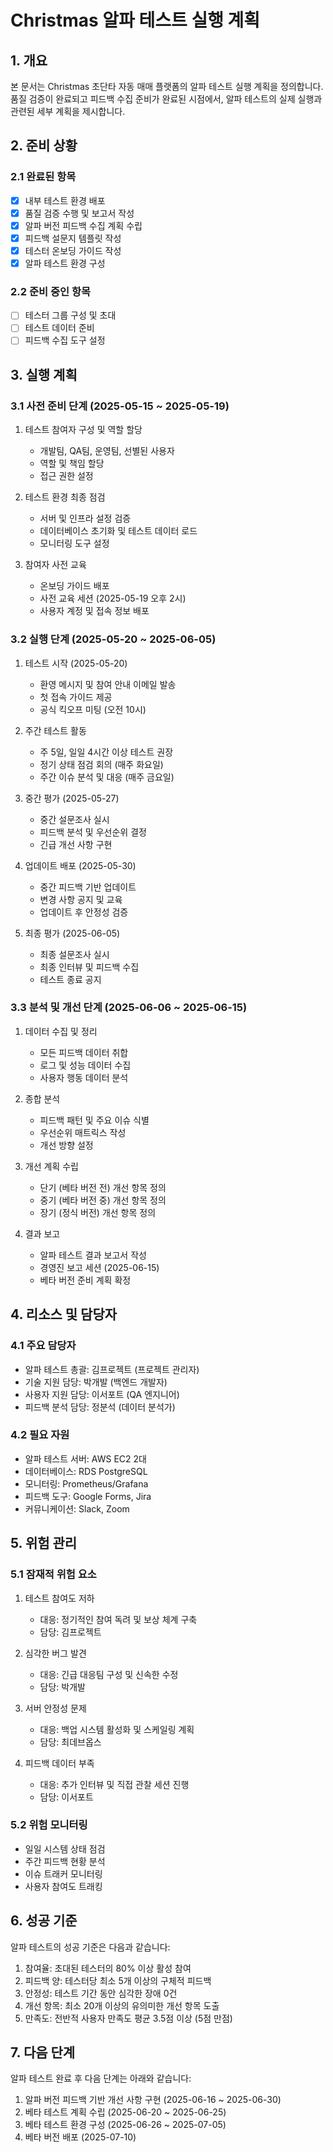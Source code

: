 # Christmas 알파 테스트 실행 계획

## 1. 개요

본 문서는 Christmas 초단타 자동 매매 플랫폼의 알파 테스트 실행 계획을 정의합니다. 품질 검증이 완료되고 피드백 수집 준비가 완료된 시점에서, 알파 테스트의 실제 실행과 관련된 세부 계획을 제시합니다.

## 2. 준비 상황

### 2.1 완료된 항목
- [x] 내부 테스트 환경 배포
- [x] 품질 검증 수행 및 보고서 작성
- [x] 알파 버전 피드백 수집 계획 수립
- [x] 피드백 설문지 템플릿 작성
- [x] 테스터 온보딩 가이드 작성
- [x] 알파 테스트 환경 구성

### 2.2 준비 중인 항목
- [ ] 테스터 그룹 구성 및 초대
- [ ] 테스트 데이터 준비
- [ ] 피드백 수집 도구 설정

## 3. 실행 계획

### 3.1 사전 준비 단계 (2025-05-15 ~ 2025-05-19)
1. 테스트 참여자 구성 및 역할 할당
   - 개발팀, QA팀, 운영팀, 선별된 사용자
   - 역할 및 책임 할당
   - 접근 권한 설정

2. 테스트 환경 최종 점검
   - 서버 및 인프라 설정 검증
   - 데이터베이스 초기화 및 테스트 데이터 로드
   - 모니터링 도구 설정

3. 참여자 사전 교육
   - 온보딩 가이드 배포
   - 사전 교육 세션 (2025-05-19 오후 2시)
   - 사용자 계정 및 접속 정보 배포

### 3.2 실행 단계 (2025-05-20 ~ 2025-06-05)
1. 테스트 시작 (2025-05-20)
   - 환영 메시지 및 참여 안내 이메일 발송
   - 첫 접속 가이드 제공
   - 공식 킥오프 미팅 (오전 10시)

2. 주간 테스트 활동
   - 주 5일, 일일 4시간 이상 테스트 권장
   - 정기 상태 점검 회의 (매주 화요일)
   - 주간 이슈 분석 및 대응 (매주 금요일)

3. 중간 평가 (2025-05-27)
   - 중간 설문조사 실시
   - 피드백 분석 및 우선순위 결정
   - 긴급 개선 사항 구현

4. 업데이트 배포 (2025-05-30)
   - 중간 피드백 기반 업데이트
   - 변경 사항 공지 및 교육
   - 업데이트 후 안정성 검증

5. 최종 평가 (2025-06-05)
   - 최종 설문조사 실시
   - 최종 인터뷰 및 피드백 수집
   - 테스트 종료 공지

### 3.3 분석 및 개선 단계 (2025-06-06 ~ 2025-06-15)
1. 데이터 수집 및 정리
   - 모든 피드백 데이터 취합
   - 로그 및 성능 데이터 수집
   - 사용자 행동 데이터 분석

2. 종합 분석
   - 피드백 패턴 및 주요 이슈 식별
   - 우선순위 매트릭스 작성
   - 개선 방향 설정

3. 개선 계획 수립
   - 단기 (베타 버전 전) 개선 항목 정의
   - 중기 (베타 버전 중) 개선 항목 정의
   - 장기 (정식 버전) 개선 항목 정의

4. 결과 보고
   - 알파 테스트 결과 보고서 작성
   - 경영진 보고 세션 (2025-06-15)
   - 베타 버전 준비 계획 확정

## 4. 리소스 및 담당자

### 4.1 주요 담당자
- 알파 테스트 총괄: 김프로젝트 (프로젝트 관리자)
- 기술 지원 담당: 박개발 (백엔드 개발자)
- 사용자 지원 담당: 이서포트 (QA 엔지니어)
- 피드백 분석 담당: 정분석 (데이터 분석가)

### 4.2 필요 자원
- 알파 테스트 서버: AWS EC2 2대
- 데이터베이스: RDS PostgreSQL
- 모니터링: Prometheus/Grafana
- 피드백 도구: Google Forms, Jira
- 커뮤니케이션: Slack, Zoom

## 5. 위험 관리

### 5.1 잠재적 위험 요소
1. 테스트 참여도 저하
   - 대응: 정기적인 참여 독려 및 보상 체계 구축
   - 담당: 김프로젝트

2. 심각한 버그 발견
   - 대응: 긴급 대응팀 구성 및 신속한 수정
   - 담당: 박개발

3. 서버 안정성 문제
   - 대응: 백업 시스템 활성화 및 스케일링 계획
   - 담당: 최데브옵스

4. 피드백 데이터 부족
   - 대응: 추가 인터뷰 및 직접 관찰 세션 진행
   - 담당: 이서포트

### 5.2 위험 모니터링
- 일일 시스템 상태 점검
- 주간 피드백 현황 분석
- 이슈 트래커 모니터링
- 사용자 참여도 트래킹

## 6. 성공 기준

알파 테스트의 성공 기준은 다음과 같습니다:

1. 참여율: 초대된 테스터의 80% 이상 활성 참여
2. 피드백 양: 테스터당 최소 5개 이상의 구체적 피드백
3. 안정성: 테스트 기간 동안 심각한 장애 0건
4. 개선 항목: 최소 20개 이상의 유의미한 개선 항목 도출
5. 만족도: 전반적 사용자 만족도 평균 3.5점 이상 (5점 만점)

## 7. 다음 단계

알파 테스트 완료 후 다음 단계는 아래와 같습니다:

1. 알파 버전 피드백 기반 개선 사항 구현 (2025-06-16 ~ 2025-06-30)
2. 베타 테스트 계획 수립 (2025-06-20 ~ 2025-06-25)
3. 베타 테스트 환경 구성 (2025-06-26 ~ 2025-07-05)
4. 베타 버전 배포 (2025-07-10) 